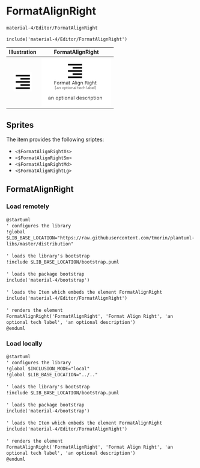 # FormatAlignRight


```text
material-4/Editor/FormatAlignRight
```

```text
include('material-4/Editor/FormatAlignRight')
```



| Illustration | FormatAlignRight |
| :---: | :---: |
| ![illustration for Illustration](../../material-4/Editor/FormatAlignRight.png) | ![illustration for FormatAlignRight](../../material-4/Editor/FormatAlignRight.Local.png) |



## Sprites
The item provides the following sriptes:

- `<$FormatAlignRightXs>`
- `<$FormatAlignRightSm>`
- `<$FormatAlignRightMd>`
- `<$FormatAlignRightLg>`





## FormatAlignRight

### Load remotely
```plantuml
@startuml
' configures the library
!global $LIB_BASE_LOCATION="https://raw.githubusercontent.com/tmorin/plantuml-libs/master/distribution"

' loads the library's bootstrap
!include $LIB_BASE_LOCATION/bootstrap.puml

' loads the package bootstrap
include('material-4/bootstrap')

' loads the Item which embeds the element FormatAlignRight
include('material-4/Editor/FormatAlignRight')

' renders the element
FormatAlignRight('FormatAlignRight', 'Format Align Right', 'an optional tech label', 'an optional description')
@enduml
```

### Load locally
```plantuml
@startuml
' configures the library
!global $INCLUSION_MODE="local"
!global $LIB_BASE_LOCATION="../.."

' loads the library's bootstrap
!include $LIB_BASE_LOCATION/bootstrap.puml

' loads the package bootstrap
include('material-4/bootstrap')

' loads the Item which embeds the element FormatAlignRight
include('material-4/Editor/FormatAlignRight')

' renders the element
FormatAlignRight('FormatAlignRight', 'Format Align Right', 'an optional tech label', 'an optional description')
@enduml
```

